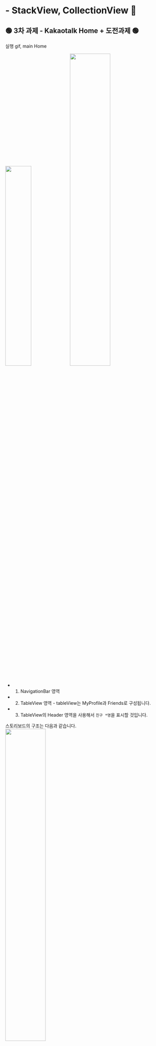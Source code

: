 # - StackView, CollectionView 🎉

## 🟢 3차 과제 - Kakaotalk Home + 도전과제 🟢

실행 gif, main Home

<img src="../Screenshots/tableView.gif" width="40%" height="40%"><img src="../Screenshots/friends.png" width="50%" height="50%"> </br>

- 1. NavigationBar 영역 </br>
- 2. TableView 영역 - tableView는 MyProfile과 Friends로 구성됩니다.
- 3. TableView의 Header 영역을 사용해서 `친구 *명`을 표시할 것입니다.

스토리보드의 구조는 다음과 같습니다. </br>
<img src="../Screenshots/structure.png" width="50%" height="50%"> </br></br>

#### **잠시 복습하는 TableView의 구조**

<img src="../Screenshots/stackViewStructure.png" width="30%" height="30%"> </br>
주목할 포인트는 다음과 같습니다. </br>
⭕️`indexPath.section()`과 `indexPath.row()`의 차이 </br>
⭕️`HeaderView()`와 `FooterView()`의 위치

## **✏️ 3차 과제 ✏️**

### - 1. tableView의 Section은 2개입니다. </br>

1 - My Profile, 2 - Friends Profile <br>
`TableViewCell()`을 2개를 사용해도 좋지만, Myfrofile과 FriendsProfile의 형태가 유사하므로 재활용하여 사용했습니다. <br><br>

방법은 다음과 같았습니다.

```swift
    func tableView(_ tableView: UITableView, cellForRowAt indexPath: IndexPath) -> UITableViewCell {

    guard let cell = tableView.dequeueReusableCell(withIdentifier: "ProfileCell", for: indexPath) as? ProfileCell  else { return UITableViewCell() }

    if indexPath.section == 0 {
        cell.settings(friends[0])
        cell.profileImage.layer.cornerRadius = cell.profileImage.frame.height/2

        return cell
    } else {
        cell.settings(friends[indexPath.item+1])

        return cell
    }
}
```

- cell이 선언되었고, `indexPath.section()`의 값에 따라 cell은 다르게 리턴이 될 것입니다.
  `indexPath.section == 0`인 경우는 MyProfile,
  `indexPath.section == 1`인 경우는 FriendsProfile이 될 것입니다. </br></br>

- 다음, section 1과 section 2는 높이가 다릅니다.

```swift
func tableView(_ tableView: UITableView, heightForRowAt indexPath: IndexPath) -> CGFloat {
        if indexPath.section == 0 {
            return 88
        } else {
            return 66
        }
    }
```

위와 같이 `heightForRowAt`을 리턴해주는 함수를 선언해서 사용합니다. <br><br>

> **⭕️ Tips**<br>
> Q. tableView의 Delegate, Datasource에는 어떤 것이 있는지 어떻게 알아서 쓰느냐? <br>
> A. 기본적으로 많이 해보는 방법이 필요합니다. 다만, 필요한 함수 대부분은 Delegate와 DataSource에 정의가 되어 있다는것을 기억하셔야 합니다. 찾아서 써야 해요!<br><br>
> A. 자동완성을 적극적으로 활용합시다! `func table~` 정도만 타아핑 한 후 원하는 함수를 검색할 수 있습니다! <br>
> 키워드를 생각하며 자동완성 예 : </br> > <img src="../Screenshots/AutomaticCompletion.gif" width="100%" height="100%"> <br>
> 또한 애플 공식문서 > https://developer.apple.com/documentation 에 상세히 기재되어 있습니다! 파파고와 함께 하세요~!

### - 2. tableView Header를 사용해 보았습니다.

`tableView Header`는 따로 `Storyboard`에 정의되어 있지 않습니다.
UIView를 이용하여 만들거나, 코드로 만들어 주어야 합니다.

> Storyboard 또는 code를 이용해서 Header, FooterView 만들기
> https://programmingwithswift.com/how-to-add-header-footer-view-in-uitableview-in-storyboard/

- 코드로 선언해 보겠습니다!

```swift
  func tableView(_ tableView: UITableView, heightForHeaderInSection section: Int) -> CGFloat {

        if section == 0 {
            return 0
        } else {
            return 20
        }
    }
```

위와 같이 `Section 0`에는 헤더가 없고, `Section 1`에는 헤더 사이즈를 주었습니다.
따라서, `Section 1`의 위에만 헤더뷰가 그려질 것입니다. <br><br>

```swift

 func tableView(_ tableView: UITableView, viewForHeaderInSection section: Int) -> UIView? {

        let view = UIView.init(frame: CGRect(x: 0, y: 0, width: tableView.frame.width, height: 30))

        let headerLabel = UILabel()
        let numberOfFriendLabel = UILabel()

        headerLabel.text = "친구 "
        headerLabel.font = UIFont.systemFont(ofSize: 12)
        headerLabel.frame = CGRect.init(x: 15, y: 0, width: 50, height: 30)

        numberOfFriendLabel.text = "\(friends.count-1)"
        numberOfFriendLabel.font = UIFont.systemFont(ofSize: 12)
        numberOfFriendLabel.frame = CGRect.init(x: 40, y: 0, width: 50, height: 30)

        view.addSubview(headerLabel)
        view.addSubview(numberOfFriendLabel)

        return view
    }
```

함수명에서 알수있듯 *각 Section의 Header를 위한 View*라는 것을 알 수 있고, `UIView`를 리턴하는 함수입니다.

1. `view`의 사이즈를 설정해줍니다.
2. `numberOfFriendLabel`은 친구의 숫자입니다. `friends`배열의 숫자 -1(MyProfile) 만큼을 가지게 됩니다.
3. `addSubView()` 함수로 라벨을 추가해 줍니다.

준비가 끝났습니다. `AutoLayout`, 구조체 등을 설정한 뒤 실행해주면 원하는 화면을 얻을 수 있습니다.

## **✏️ 3차 도전 과제 ✏️**

필요한 것 :
(1) `UIAlertController()`,
(2) `func tableView(_ tableView: UITableView, commit editingStyle: UITableViewCell.EditingStyle, forRowAt indexPath: IndexPath) { }`

#### (1) `UIAlertController()`

아래에서 토글되며 나타나는 액션입니다.
